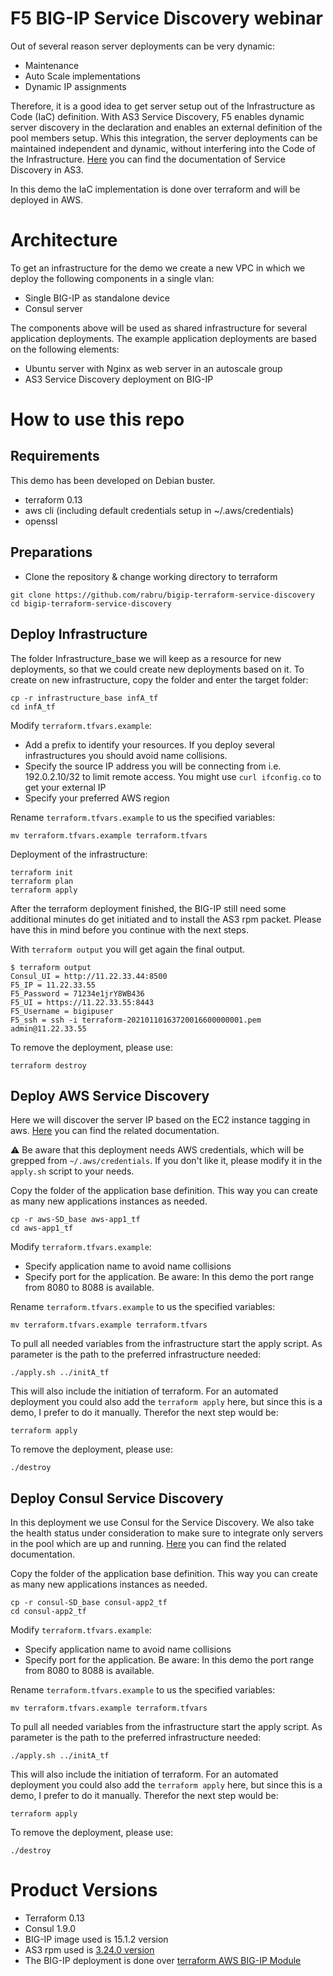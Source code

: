 # F5 BIG-IP Service Discovery webinar

Out of several reason server deployments can be very dynamic:
- Maintenance
- Auto Scale implementations
- Dynamic IP assignments

Therefore, it is a good idea to get server setup out of the Infrastructure as Code (IaC) definition. With AS3 Service Discovery, F5 enables dynamic server discovery in the declaration and enables an external definition of the pool members setup.
Whis this integration, the server deployments can be maintained independent and dynamic, without interfering into the Code of the Infrastructure.
[Here](https://clouddocs.f5.com/products/extensions/f5-appsvcs-extension/latest/declarations/discovery.html?highlight=service%20discovery)
you can find the documentation of Service Discovery in AS3.  

In this demo the IaC implementation is done over terraform and will be deployed in AWS.

# Architecture

To get an infrastructure for the demo we create a new VPC in which we deploy the following components in a single vlan:
- Single BIG-IP as standalone device
- Consul server 

The components above will be used as shared infrastructure for several application deployments. 
The example application deployments are based on the following elements:
- Ubuntu server with Nginx as web server in an autoscale group 
- AS3 Service Discovery deployment on BIG-IP

# How to use this repo


## Requirements

This demo has been developed on Debian buster.  

- terraform 0.13
- aws cli (including default credentials setup in ~/.aws/credentials)
- openssl

## Preparations 

- Clone the repository & change working directory to terraform
```
git clone https://github.com/rabru/bigip-terraform-service-discovery
cd bigip-terraform-service-discovery
```

## Deploy Infrastructure

The folder Infrastructure_base we will keep as a resource for new deployments, so that we could create new deployments based on it. To create on new infrastructure, copy the folder and enter the target folder:
```
cp -r infrastructure_base infA_tf
cd infA_tf
```

Modify `terraform.tfvars.example`:
- Add a prefix to identify your resources. If you deploy several infrastructures you should avoid name collisions.
- Specify the source IP address you will be connecting from i.e. 192.0.2.10/32 to limit remote access. You might use `curl ifconfig.co` to get your external IP
- Specify your preferred AWS region 

Rename `terraform.tfvars.example` to us the specified variables:
```
mv terraform.tfvars.example terraform.tfvars
```

Deployment of the infrastructure:
```
terraform init
terraform plan
terraform apply
```

After the terraform deployment finished, the BIG-IP still need some additional minutes do get initiated and to install the AS3 rpm packet.
Please have this in mind before you continue with the next steps.

With `terraform output` you will get again the final output.
```
$ terraform output
Consul_UI = http://11.22.33.44:8500
F5_IP = 11.22.33.55
F5_Password = 71234e1jrY8WB436
F5_UI = https://11.22.33.55:8443
F5_Username = bigipuser
F5_ssh = ssh -i terraform-20210110163720016600000001.pem admin@11.22.33.55
```

To remove the deployment, please use:
```
terraform destroy
```


## Deploy AWS Service Discovery

Here we will discover the server IP based on the EC2 instance tagging in aws. 
[Here](https://clouddocs.f5.com/products/extensions/f5-appsvcs-extension/latest/declarations/discovery.html#using-service-discovery-to-automatically-populate-a-pool) 
you can find the related documentation. 

:warning: Be aware that this deployment needs AWS credentials, which will be grepped from `~/.aws/credentials`. If you don't like it, please modify it in the `apply.sh` script to your needs.

Copy the folder of the application base definition. This way you can create as many new applications instances as needed.
```
cp -r aws-SD_base aws-app1_tf
cd aws-app1_tf
```

Modify `terraform.tfvars.example`:
- Specify application name to avoid name collisions
- Specify port for the application. Be aware: In this demo the port range from 8080 to 8088 is available.

Rename `terraform.tfvars.example` to us the specified variables:
```
mv terraform.tfvars.example terraform.tfvars
```

To pull all needed variables from the infrastructure start the apply script. As parameter is the path to the preferred infrastructure needed:
```
./apply.sh ../initA_tf
```

This will also include the initiation of terraform. For an automated deployment you could also add the `terraform apply` here, but since this is a demo, I prefer to do it manually. Therefor the next step would be:
```
terraform apply
```

To remove the deployment, please use:
```
./destroy
```


## Deploy Consul Service Discovery

In this deployment we use Consul for the Service Discovery. We also take the health status under consideration to make sure to integrate only servers in the pool which are up and running. 
[Here](https://clouddocs.f5.com/products/extensions/f5-appsvcs-extension/latest/declarations/discovery.html#service-discovery-using-hashicorp-consul)
you can find the related documentation.

Copy the folder of the application base definition. This way you can create as many new applications instances as needed.
```
cp -r consul-SD_base consul-app2_tf
cd consul-app2_tf
```

Modify `terraform.tfvars.example`:
- Specify application name to avoid name collisions
- Specify port for the application. Be aware: In this demo the port range from 8080 to 8088 is available.

Rename `terraform.tfvars.example` to us the specified variables:
```
mv terraform.tfvars.example terraform.tfvars
```

To pull all needed variables from the infrastructure start the apply script. As parameter is the path to the preferred infrastructure needed:
```
./apply.sh ../initA_tf
```

This will also include the initiation of terraform. For an automated deployment you could also add the `terraform apply` here, but since this is a demo, I prefer to do it manually. Therefor the next step would be:
```
terraform apply
```

To remove the deployment, please use:
```
./destroy
```


# Product Versions
- Terraform 0.13
- Consul 1.9.0
- BIG-IP image used is 15.1.2 version
- AS3 rpm used is [3.24.0 version](https://github.com/F5Networks/f5-appsvcs-extension/releases/download/v3.24.0/f5-appsvcs-3.24.0-5.noarch.rpm)
- The BIG-IP deployment is done over [terraform AWS BIG-IP Module](https://github.com/f5devcentral/terraform-aws-bigip-module)
